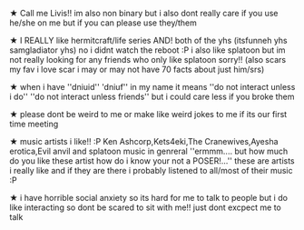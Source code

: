 ★ Call me Livis!! im also non binary but i also dont really care if you use he/she on me but if you can please use they/them

★ I REALLY  like hermitcraft/life series AND! both of the yhs (itsfunneh yhs samgladiator yhs) no i didnt watch the reboot :P
i also like splatoon but im not really looking for any friends who only like splatoon sorry!! (also scars my fav i love scar i may or may not have 70 facts about just him/srs)

★ when i have ''dniuid'' 'dniuf'' in my  name it means ''do not interact unless i do'' ''do not interact unless friends'' but i could care less if you broke them

★ please dont be weird to me or make like weird jokes to me if its our first time meeting

★ music artists i like!! :P Ken Ashcorp,Kets4eki,The Cranewives,Ayesha erotica,Evil anvil and splatoon music in genreral
''ermmm.... but how much do you like these artist how do i know your not a POSER!...''
these are artists i really like and if they are there i probably listened to all/most of their music :P

★ i have horrible social anxiety so its hard for me to talk to people but i do like interacting so dont be scared to sit with me!! just dont excpect me to talk 

<!---
livissssss/livissssss is a ✨ special ✨ repository because its `README.md` (this file) appears on your GitHub profile.
You can click the Preview link to take a look at your changes.
--->
